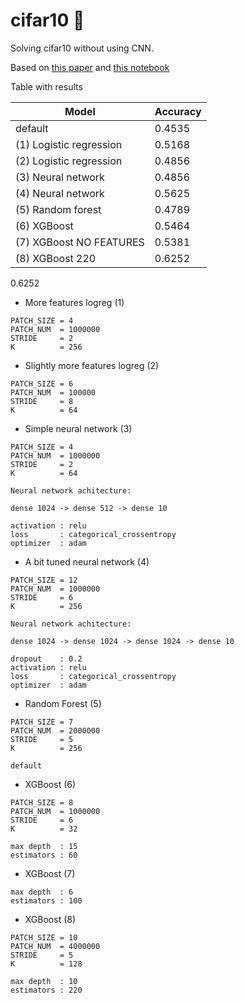 # cifar10 🤪
Solving cifar10 without using CNN.

Based on [this paper](https://www-cs.stanford.edu/~acoates/papers/coatesng_nntot2012.pdf)
and [this notebook](https://github.com/marekpiotradamczyk/ml_uwr_22/blob/main/kmeans_deep_features.ipynb)

Table with results

| Model | Accuracy |
|------|----------|
| default | 0.4535 |
| (1) Logistic regression | 0.5168|
| (2) Logistic regression| 0.4856|
| (3) Neural network | 0.4856|
| (4) Neural network | 0.5625|
| (5) Random forest | 0.4789|
| (6) XGBoost | 0.5464|
| (7) XGBoost NO FEATURES | 0.5381|
| (8) XGBoost 220 | 0.6252|

0.6252




* More features logreg (1)
```
PATCH_SIZE = 4
PATCH_NUM  = 1000000
STRIDE     = 2
K          = 256
```

* Slightly more features logreg (2)
```
PATCH_SIZE = 6
PATCH_NUM  = 100000
STRIDE     = 8
K          = 64
```
* Simple neural network (3)
```
PATCH_SIZE = 4
PATCH_NUM  = 1000000
STRIDE     = 2
K          = 64

Neural network achitecture:

dense 1024 -> dense 512 -> dense 10

activation : relu
loss       : categorical_crossentropy
optimizer  : adam
```
* A bit tuned neural network (4)
```
PATCH_SIZE = 12
PATCH_NUM  = 1000000
STRIDE     = 6
K          = 256

Neural network achitecture:

dense 1024 -> dense 1024 -> dense 1024 -> dense 10

dropout    : 0.2
activation : relu
loss       : categorical_crossentropy
optimizer  : adam
```
* Random Forest (5)
```
PATCH_SIZE = 7
PATCH_NUM  = 2000000
STRIDE     = 5
K          = 256

default
```
* XGBoost (6)
```
PATCH_SIZE = 8
PATCH_NUM  = 1000000
STRIDE     = 6
K          = 32

max depth  : 15
estimators : 60
```
* XGBoost (7)
```
max depth  : 6
estimators : 100
```
* XGBoost (8)
```
PATCH_SIZE = 10
PATCH_NUM  = 4000000
STRIDE     = 5
K          = 128

max depth  : 10
estimators : 220
```
